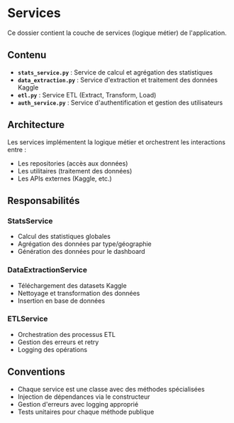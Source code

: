 # Services

Ce dossier contient la couche de services (logique métier) de l'application.

## Contenu

- **`stats_service.py`** : Service de calcul et agrégation des statistiques
- **`data_extraction.py`** : Service d'extraction et traitement des données Kaggle
- **`etl.py`** : Service ETL (Extract, Transform, Load)
- **`auth_service.py`** : Service d'authentification et gestion des utilisateurs

## Architecture

Les services implémentent la logique métier et orchestrent les interactions entre :
- Les repositories (accès aux données)
- Les utilitaires (traitement des données)
- Les APIs externes (Kaggle, etc.)

## Responsabilités

### StatsService
- Calcul des statistiques globales
- Agrégation des données par type/géographie
- Génération des données pour le dashboard

### DataExtractionService
- Téléchargement des datasets Kaggle
- Nettoyage et transformation des données
- Insertion en base de données

### ETLService
- Orchestration des processus ETL
- Gestion des erreurs et retry
- Logging des opérations

## Conventions

- Chaque service est une classe avec des méthodes spécialisées
- Injection de dépendances via le constructeur
- Gestion d'erreurs avec logging approprié
- Tests unitaires pour chaque méthode publique 